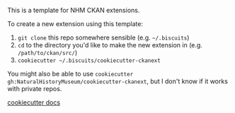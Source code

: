 This is a template for NHM CKAN extensions.

To create a new extension using this template:

1. `git clone` this repo somewhere sensible (e.g. `~/.biscuits`)
2. `cd` to the directory you'd like to make the new extension in (e.g. `/path/to/ckan/src/`)
3. `cookiecutter ~/.biscuits/cookiecutter-ckanext`

You might also be able to use `cookiecutter gh:NaturalHistoryMuseum/cookiecutter-ckanext`, but I don't know if it works
with private repos.

[cookiecutter docs](https://cookiecutter.readthedocs.io/en/latest/README.html)
